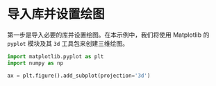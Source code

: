 # 导入库并设置绘图

第一步是导入必要的库并设置绘图。在本示例中，我们将使用 Matplotlib 的 `pyplot` 模块及其 `3d` 工具包来创建三维绘图。

```python
import matplotlib.pyplot as plt
import numpy as np

ax = plt.figure().add_subplot(projection='3d')
```

